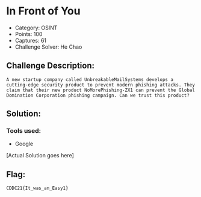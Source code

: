 # In Front of You

- Category: OSINT
- Points: 100
- Captures: 61
- Challenge Solver: He Chao
## Challenge Description:
```
A new startup company called UnbreakableMailSystems develops a cutting-edge security product to prevent modern phishing attacks. They claim that their new product NoMorePhishing-ZX1 can prevent the Global Domination Corporation phishing campaign. Can we trust this product?
```
## Solution:

### Tools used:
- Google

[Actual Solution goes here]

## Flag:
```
CDDC21{It_was_an_Easy1}
```